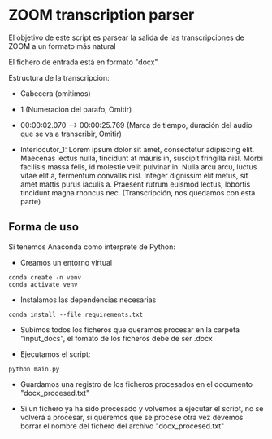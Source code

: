 # ZOOM transcription parser

El objetivo de este script es parsear la salida de las transcripciones de ZOOM a un formato más natural

El fichero de entrada está en formato "docx"

Estructura de la transcripción:

- Cabecera (omitimos)

- 1 (Numeración del parafo, Omitir)

- 00:00:02.070 --> 00:00:25.769 (Marca de tiempo, duración del audio que se va a transcribir, Omitir) 

- Interlocutor_1: Lorem ipsum dolor sit amet, consectetur adipiscing elit. Maecenas lectus nulla, tincidunt at mauris in, suscipit fringilla nisl. Morbi facilisis massa felis, id molestie velit pulvinar in. Nulla arcu arcu, luctus vitae elit a, fermentum convallis nisl. Integer dignissim elit metus, sit amet mattis purus iaculis a. Praesent rutrum euismod lectus, lobortis tincidunt magna rhoncus nec. (Transcripción, nos quedamos con esta parte)

## Forma de uso
Si tenemos Anaconda como interprete de Python:
- Creamos un entorno virtual
~~~
conda create -n venv
conda activate venv
~~~

- Instalamos las dependencias necesarias
~~~
conda install --file requirements.txt
~~~

- Subimos todos los ficheros que queramos procesar en la carpeta "input_docs", el fomato de los ficheros debe de ser .docx

- Ejecutamos el script:
~~~
python main.py
~~~

- Guardamos una registro de los ficheros procesados en el documento "docx_procesed.txt"

- Si un fichero ya ha sido procesado y volvemos a ejecutar el script, no se volverá a procesar, si queremos que se procese otra vez devemos borrar el nombre del fichero del archivo "docx_procesed.txt"